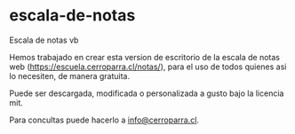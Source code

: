 # escala-de-notas
Escala de notas vb

Hemos trabajado en crear esta version de escritorio de la escala de notas web (https://escuela.cerroparra.cl/notas/), para el uso de todos quienes asi lo necesiten, de manera gratuita.

Puede ser descargada, modificada o personalizada a gusto bajo la licencia mit.

Para concultas puede hacerlo a info@cerroparra.cl.

